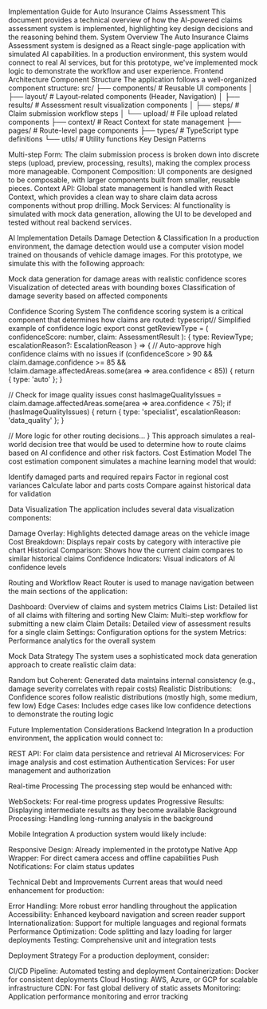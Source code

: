 Implementation Guide for Auto Insurance Claims Assessment
This document provides a technical overview of how the AI-powered claims assessment system is implemented, highlighting key design decisions and the reasoning behind them.
System Overview
The Auto Insurance Claims Assessment system is designed as a React single-page application with simulated AI capabilities. In a production environment, this system would connect to real AI services, but for this prototype, we've implemented mock logic to demonstrate the workflow and user experience.
Frontend Architecture
Component Structure
The application follows a well-organized component structure:
src/
├── components/          # Reusable UI components
│   ├── layout/          # Layout-related components (Header, Navigation)
│   ├── results/         # Assessment result visualization components
│   ├── steps/           # Claim submission workflow steps
│   └── upload/          # File upload related components
├── context/             # React Context for state management
├── pages/               # Route-level page components
├── types/               # TypeScript type definitions
└── utils/               # Utility functions
Key Design Patterns

Multi-step Form: The claim submission process is broken down into discrete steps (upload, preview, processing, results), making the complex process more manageable.
Component Composition: UI components are designed to be composable, with larger components built from smaller, reusable pieces.
Context API: Global state management is handled with React Context, which provides a clean way to share claim data across components without prop drilling.
Mock Services: AI functionality is simulated with mock data generation, allowing the UI to be developed and tested without real backend services.

AI Implementation Details
Damage Detection & Classification
In a production environment, the damage detection would use a computer vision model trained on thousands of vehicle damage images. For this prototype, we simulate this with the following approach:

Mock data generation for damage areas with realistic confidence scores
Visualization of detected areas with bounding boxes
Classification of damage severity based on affected components

Confidence Scoring System
The confidence scoring system is a critical component that determines how claims are routed:
typescript// Simplified example of confidence logic
export const getReviewType = (
  confidenceScore: number,
  claim: AssessmentResult
): { type: ReviewType; escalationReason?: EscalationReason } => {
  // Auto-approve high confidence claims with no issues
  if (confidenceScore > 90 && 
      claim.damage.confidence >= 85 && 
      !claim.damage.affectedAreas.some(area => area.confidence < 85)) {
    return { type: 'auto' };
  }

  // Check for image quality issues
  const hasImageQualityIssues = claim.damage.affectedAreas.some(area => area.confidence < 75);
  if (hasImageQualityIssues) {
    return {
      type: 'specialist',
      escalationReason: 'data_quality'
    };
  }

  // More logic for other routing decisions...
}
This approach simulates a real-world decision tree that would be used to determine how to route claims based on AI confidence and other risk factors.
Cost Estimation Model
The cost estimation component simulates a machine learning model that would:

Identify damaged parts and required repairs
Factor in regional cost variances
Calculate labor and parts costs
Compare against historical data for validation

Data Visualization
The application includes several data visualization components:

Damage Overlay: Highlights detected damage areas on the vehicle image
Cost Breakdown: Displays repair costs by category with interactive pie chart
Historical Comparison: Shows how the current claim compares to similar historical claims
Confidence Indicators: Visual indicators of AI confidence levels

Routing and Workflow
React Router is used to manage navigation between the main sections of the application:

Dashboard: Overview of claims and system metrics
Claims List: Detailed list of all claims with filtering and sorting
New Claim: Multi-step workflow for submitting a new claim
Claim Details: Detailed view of assessment results for a single claim
Settings: Configuration options for the system
Metrics: Performance analytics for the overall system

Mock Data Strategy
The system uses a sophisticated mock data generation approach to create realistic claim data:

Random but Coherent: Generated data maintains internal consistency (e.g., damage severity correlates with repair costs)
Realistic Distributions: Confidence scores follow realistic distributions (mostly high, some medium, few low)
Edge Cases: Includes edge cases like low confidence detections to demonstrate the routing logic

Future Implementation Considerations
Backend Integration
In a production environment, the application would connect to:

REST API: For claim data persistence and retrieval
AI Microservices: For image analysis and cost estimation
Authentication Services: For user management and authorization

Real-time Processing
The processing step would be enhanced with:

WebSockets: For real-time progress updates
Progressive Results: Displaying intermediate results as they become available
Background Processing: Handling long-running analysis in the background

Mobile Integration
A production system would likely include:

Responsive Design: Already implemented in the prototype
Native App Wrapper: For direct camera access and offline capabilities
Push Notifications: For claim status updates

Technical Debt and Improvements
Current areas that would need enhancement for production:

Error Handling: More robust error handling throughout the application
Accessibility: Enhanced keyboard navigation and screen reader support
Internationalization: Support for multiple languages and regional formats
Performance Optimization: Code splitting and lazy loading for larger deployments
Testing: Comprehensive unit and integration tests

Deployment Strategy
For a production deployment, consider:

CI/CD Pipeline: Automated testing and deployment
Containerization: Docker for consistent deployments
Cloud Hosting: AWS, Azure, or GCP for scalable infrastructure
CDN: For fast global delivery of static assets
Monitoring: Application performance monitoring and error tracking
